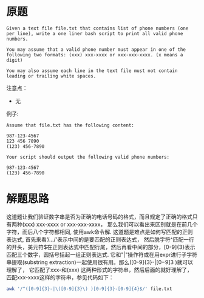 # 原题

```
Given a text file file.txt that contains list of phone numbers (one per line), write a one liner bash script to print all valid phone numbers.

You may assume that a valid phone number must appear in one of the following two formats: (xxx) xxx-xxxx or xxx-xxx-xxxx. (x means a digit)

You may also assume each line in the text file must not contain leading or trailing white spaces.
```

注意点：

  - 无

例子:

```
Assume that file.txt has the following content:

987-123-4567
123 456 7890
(123) 456-7890

Your script should output the following valid phone numbers:

987-123-4567
(123) 456-7890
```

# 解题思路

这道题让我们验证数字串是否为正确的电话号码的格式，而且规定了正确的格式只有两种(xxx) xxx-xxxx or xxx-xxx-xxxx，
那么我们可以看出来区别就是在前几个字符，而后八个字符都相同, 使用awk命令解.
这道题是难点是如何写匹配的正则表达式, 首先来看‘/.../'表示中间的是要匹配的正则表达式，
然后脱字符^匹配一行的开头，美元符$在正则表达式中匹配行尾，然后再看中间的部分，[0-9]{3}表示匹配三个数字，圆括号括起一组正则表达式. 
它和"|"操作符或在用expr进行子字符串提取(substring extraction)一起使用很有用。那么([0-9]{3}-|[0−9]3 )就可以理解了，
它匹配了xxx-和(xxx) 这两种形式的字符串，然后后面的就好理解了，匹配xxx-xxxx这样的字符串，参见代码如下：

```bash
awk '/^([0-9]{3}-|\([0-9]{3}\) )[0-9]{3}-[0-9]{4}$/' file.txt
```
